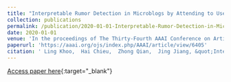 ```yaml
---
title: "Interpretable Rumor Detection in Microblogs by Attending to User Interactions"
collection: publications
permalink: /publication/2020-01-01-Interpretable-Rumor-Detection-in-Microblogs-by-Attending-to-User-Interactions
date: 2020-01-01
venue: 'In the proceedings of The Thirty-Fourth AAAI Conference on Artificial Intelligence, AAAI 2020, The Thirty-Second Innovative Applications of Artificial Intelligence Conference, IAAI 2020, The Tenth AAAI Symposium on Educational Advances in Artificial Intelligence, EAAI 2020, New York, NY, USA, February 7-12, 2020'
paperurl: 'https://aaai.org/ojs/index.php/AAAI/article/view/6405'
citation: ' Ling Khoo,  Hai Chieu,  Zhong Qian,  Jing Jiang, &quot;Interpretable Rumor Detection in Microblogs by Attending to User Interactions.&quot; In the proceedings of The Thirty-Fourth AAAI Conference on Artificial Intelligence, AAAI 2020, The Thirty-Second Innovative Applications of Artificial Intelligence Conference, IAAI 2020, The Tenth AAAI Symposium on Educational Advances in Artificial Intelligence, EAAI 2020, New York, NY, USA, February 7-12, 2020, 2020.'
---
```

[Access paper here](https://aaai.org/ojs/index.php/AAAI/article/view/6405){:target="_blank"}
